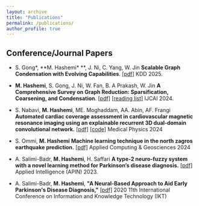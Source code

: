 ```yaml
---
layout: archive
title: "Publications"
permalink: /publications/
author_profile: true
---
```


## Conference/Journal Papers

- S. Gong\*, **M. Hashemi\* **, J. Ni, C. Yang, W. Jin **Scalable Graph Condensation with Evolving Capabilities**. [[pdf]](https://arxiv.org/abs/2502.17614) KDD 2025.

- **M. Hashemi**, S. Gong, J. Ni, W. Fan, B. A Prakash, W. Jin **A Comprehensive Survey on Graph Reduction: Sparsification, Coarsening, and Condensation**. [[pdf]](https://arxiv.org/pdf/2402.03358.pdf) [[reading list]](https://github.com/Emory-Melody/awesome-graph-reduction) IJCAI 2024.

- S. Nabavi, **M. Hashemi**, ME. Moghaddam, AA. Abin, AF. Frangi
  **Automated cardiac coverage assessment in cardiovascular magnetic resonance imaging using an explainable recurrent 3D dual‐domain convolutional network.** [[pdf]](https://aapm.onlinelibrary.wiley.com/doi/abs/10.1002/mp.17411) [[code]](https://github.com/mohammadhashemii/CMR_Cardiac_Coverage_Control) Medical Physics 2024

- S. Ommi, **M. Hashemi**
  **Machine learning technique in the north zagros earthquake prediction.** [[pdf]](https://www.sciencedirect.com/science/article/pii/S2590197424000107) Applied Computing & Geosciences 2024

- A. Salimi-Badr, **M. Hashemi**, H. Saffari **A type-2 neuro-fuzzy system with a novel learning method for Parkinson’s disease diagnosis.** [[pdf]](https://link.springer.com/article/10.1007/s10489-022-04276-8) Applied Intelligence (APIN) 2023.

- A. Salimi-Badr, **M. Hashemi**, **"A Neural-Based Approach to Aid Early Parkinson's Disease Diagnosis,"** [[pdf]](https://ieeexplore.ieee.org/abstract/document/9345635) 2020 11th International Conference on Information and Knowledge Technology (IKT)
